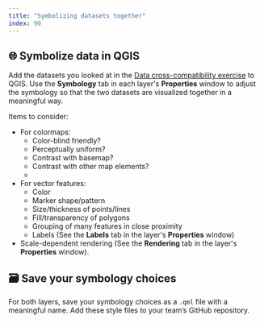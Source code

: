 ```yaml
---
title: "Symbolizing datasets together"
index: 90
---
```


## 🌐 Symbolize data in QGIS


Add the datasets you looked at in the [Data cross-compatibility
exercise](exercises/data-compatibility.md) to QGIS. Use the **Symbology** tab in
each layer's **Properties** window to adjust the symbology so that the two
datasets are visualized together in a meaningful way.

Items to consider: 

* For colormaps: 
  * Color-blind friendly? 
  * Perceptually uniform?
  * Contrast with basemap?
  * Contrast with other map elements?
  * 
* For vector features:
  * Color
  * Marker shape/pattern
  * Size/thickness of points/lines
  * Fill/transparency of polygons
  * Grouping of many features in close proximity
  * Labels (See the **Labels** tab in the layer's **Properties** window)
* Scale-dependent rendering (See the **Rendering** tab in the layer's
  **Properties** window).


##  🗃️ Save your symbology choices

For both layers, save your symbology choices as a `.qml` file with a meaningful
name. Add these style files to your team’s GitHub repository.
